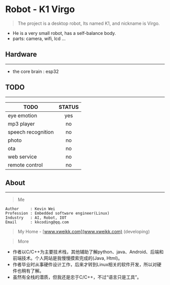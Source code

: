# Robot - K1 Virgo
> The project is a desktop robot, Its named K1, and nickname is Virgo.

- He is a very small robot, has a self-balance body.
- parts: camera, wifi, lcd ...


## Hardware
---
- the core brain : esp32

## TODO
---
| TODO | STATUS |
| --- | :---: |
| eye emotion | yes|
| mp3 player | no |
| speech recognition  | no |
| photo | no |
| ota | no |
| web service | no |
| remote control | no |

## About
---
> Me

    Author     : Kevin Wei
    Profession : Embedded software engineer(Linux)
    Industry   : AI, Robot, IOT
    Email      : kkcoding@qq.com

> My Home - [www.xweikk.com](www.xweikk.com) (developing)

> More
    
- 作者以C/C++为主要技术栈，其他辅助了解python、java、Android、后端和前端技术。个人网站是我慢慢摸索完成的(Java, Html)。
- 作者毕业时从事硬件设计工作，后来才转到Linux相关的软件开发，所以对硬件也稍有了解。
- 虽然有全栈的潜质，但我还是忠于C/C++，不过“语言只是工具”。
